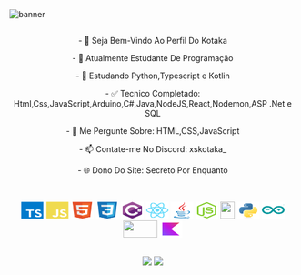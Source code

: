 <img align="center" src='https://pbs.twimg.com/profile_banners/1400913251941163015/1694098404/1500x500' alt="banner"></img>

##

<p align="center">- 👋 Seja Bem-Vindo Ao Perfil Do Kotaka</p>
<p align="center">- 🔭 Atualmente Estudante De Programação</p>
<p align="center">- 🌱 Estudando Python,Typescript e Kotlin</p>
<p align="center">- ✅ Tecnico Completado: Html,Css,JavaScript,Arduino,C#,Java,NodeJS,React,Nodemon,ASP .Net e SQL</p>
<p align="center">- 💬 Me Pergunte Sobre: HTML,CSS,JavaScript</p>
<p align="center">- 📫 Contate-me No Discord: xskotaka_</p>
<p align="center">- 🌐 Dono Do Site: Secreto Por Enquanto</p>

##

<div align="center">
  <br>
  <img height="30" width="40" src="https://raw.githubusercontent.com/devicons/devicon/master/icons/typescript/typescript-original.svg">
  <img height="30" width="40" src="https://raw.githubusercontent.com/devicons/devicon/master/icons/javascript/javascript-plain.svg">
  <img height="30" width="40" src="https://raw.githubusercontent.com/devicons/devicon/master/icons/html5/html5-original.svg">
  <img height="30" width="40" src="https://raw.githubusercontent.com/devicons/devicon/master/icons/css3/css3-original.svg">
  <img height="30" width="40" src="https://raw.githubusercontent.com/devicons/devicon/master/icons/csharp/csharp-original.svg">
  <img height="30" width="40" src="https://github.com/devicons/devicon/blob/master/icons/react/react-original.svg">
  <img height="30" width="40" src="https://github.com/devicons/devicon/blob/master/icons/java/java-original.svg">
  <img height="30" width="40" src="https://github.com/devicons/devicon/blob/master/icons/nodejs/nodejs-original.svg">
  <img height="30" width="25" src="https://user-images.githubusercontent.com/13700/35731649-652807e8-080e-11e8-88fd-1b2f6d553b2d.png">
  <img height="30" width="40" src="https://raw.githubusercontent.com/devicons/devicon/master/icons/python/python-original.svg">
  <img height="30" width="40" src="https://github.com/devicons/devicon/blob/master/icons/arduino/arduino-original.svg">
  <img height="30" width="60" src="https://upload.wikimedia.org/wikipedia/commons/8/87/Sql_data_base_with_logo.png">
  <img height="30" width="40" src="https://raw.githubusercontent.com/devicons/devicon/master/icons/kotlin/kotlin-original.svg">
  <br>
</div>

##

<div align="center">
  <a href = "https://www.discordapp.com/users/761582389172371467"><img src="https://img.shields.io/badge/-Discord-%230077B5?style=for-the-badge&logo=discord&logoColor=white" target="_blank"></a>
  <a href="https://www.linkedin.com/in/felipe-de-castro-292696259/" target="_blank"><img src="https://img.shields.io/badge/-LinkedIn-%230077B5?style=for-the-badge&logo=linkedin&logoColor=white" target="_blank"></a> 
</div>
